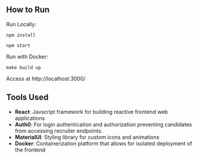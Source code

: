 ## How to Run

Run Locally:

`npm install`

`npm start`

Run with Docker:

`make build up`

Access at http://localhost:3000/

## Tools Used
* **React**: Javscript framework for building reactive frontend web applications
* **Auth0**:  For login authentication and authorization preventing candidates from accessing recruiter endpoints.
* **MaterialUI**: Styling library for custom icons and animations
* **Docker**: Containerization platform that allows for isolated deployment of the frontend




